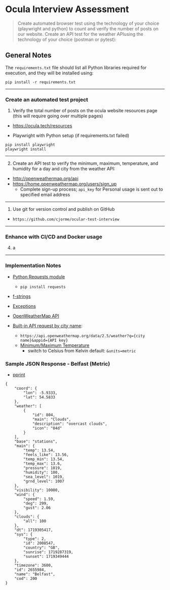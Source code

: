 # Ocula Interview Assessment

> Create automated browser test using the technology of your choice (playwright and python) to count and verify the number of posts on our website. Create an API test for the weather APIusing the technology of your choice (postman or pytest):

## General Notes

The `requirements.txt` file should list all Python libraries required for execution, and they will be installed using:

`pip install -r requirements.txt`

----
### Create an automated test project
1. Verify the total number of posts on the ocula website resources page (this will require going over multiple pages)
  - https://ocula.tech/resources

- Playwright with Python setup (if requirements.txt failed)
```
pip install playwright
playwright install
```





----
2. Create an API test to verify the minimum, maximum, temperature, and humidity for a day and city from the weather API:
  - http://openweathermap.org/api
  - https://home.openweathermap.org/users/sign_up
    - Complete sign-up process; `api_key` for Personal usage is sent out to specified email address

----
1. Use git for version control and publish on GitHub
- `https://github.com/cjorme/ocular-test-interview`

----
### Enhance with CI/CD and Docker usage
4. a

----
### Implementation Notes
- [Python Requests module](https://pypi.org/project/requests/)
  - `pip install requests`
- [f-strings](https://docs.python.org/3/tutorial/inputoutput.html#formatted-string-literals)
- [Exceptions](https://docs.python.org/3/tutorial/errors.html#raising-exceptions)

- [OpenWeatherMap API](https://openweathermap.org/api)
- [Built-in API request by city name](https://openweathermap.org/current#name):
  - `https://api.openweathermap.org/data/2.5/weather?q={city name}&appid={API key}`
  - [Minimum/Maximum Temperature](https://openweathermap.org/current#min)
    - switch to Celsius from Kelvin default: `&units=metric`


### Sample JSON Response - Belfast (Metric)
- [pprint](https://docs.python.org/3/library/pprint.html)
```
{
    "coord": {
        "lon": -5.9333,
        "lat": 54.5833
    },
    "weather": [
        {
            "id": 804,
            "main": "Clouds",
            "description": "overcast clouds",
            "icon": "04d"
        }
    ],
    "base": "stations",
    "main": {
        "temp": 13.54,
        "feels_like": 13.56,
        "temp_min": 13.54,
        "temp_max": 13.6,
        "pressure": 1019,
        "humidity": 100,
        "sea_level": 1019,
        "grnd_level": 1007
    },
    "visibility": 10000,
    "wind": {
        "speed": 1.59,
        "deg": 299,
        "gust": 2.06
    },
    "clouds": {
        "all": 100
    },
    "dt": 1719305417,
    "sys": {
        "type": 2,
        "id": 2008547,
        "country": "GB",
        "sunrise": 1719287319,
        "sunset": 1719349444
    },
    "timezone": 3600,
    "id": 2655984,
    "name": "Belfast",
    "cod": 200
}
```